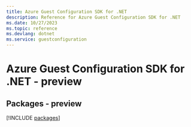 ```yaml
---
title: Azure Guest Configuration SDK for .NET
description: Reference for Azure Guest Configuration SDK for .NET
ms.date: 10/27/2023
ms.topic: reference
ms.devlang: dotnet
ms.service: guestconfiguration
---
```

# Azure Guest Configuration SDK for .NET - preview
## Packages - preview
[!INCLUDE [packages](guest-configuration-index.md)]